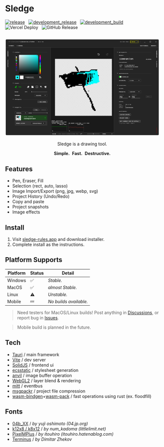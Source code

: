 # Sledge

[![release](https://github.com/sledge-pdm/sledge/actions/workflows/release.yml/badge.svg)](https://github.com/sledge-pdm/sledge/actions/workflows/release.yml)
&nbsp;
[![development_release](https://github.com/sledge-pdm/sledge/actions/workflows/development_release.yml/badge.svg)](https://github.com/sledge-pdm/sledge/actions/workflows/development_release.yml)
&nbsp;
[![development_build](https://github.com/sledge-pdm/sledge/actions/workflows/development_build.yml/badge.svg)](https://github.com/sledge-pdm/sledge/actions/workflows/development_build.yml)
&nbsp;
![Vercel Deploy](https://deploy-badge.vercel.app/vercel/sledge-gold)
&nbsp;
![GitHub Release](https://img.shields.io/github/v/release/sledge-pdm/sledge)

<div align="center">

<br>

<img src="https://github.com/sledge-pdm/sledge-assets/blob/0a516e7a70669d60c370e400b2b2e83e74eb6c07/0827sledge_dark.png?raw=true" alt="the visual of sledge." width=500 />

<br>
<br>
Sledge is a drawing tool.

**Simple.**&nbsp;&nbsp;**Fast.**&nbsp;&nbsp;**Destructive.**

</div>

## Features

* Pen, Eraser, Fill
* Selection (rect, auto, lasso)
* Image Import/Export (png, jpg, webp, svg)
* Project History (Undo/Redo)
* Copy and paste
* Project snapshots
* Image effects

## Install

1. Visit [sledge-rules.app](https://www.sledge-rules.app/) and download installer.
2. Complete install as the instructions.

## Platform Supports

| Platform | Status             | Detail                 |
| -------- | ------------------ | ---------------------- |
| Windows  | :white_check_mark: | _Stable._              |
| MacOS    | :white_check_mark: | _almost Stable._       |
| Linux    | :warning:          | _Unstable._            |
| Mobile   | :zzz:              | _No builds available._ |

> Need testers for MacOS/Linux builds! Post anything in [Discussions](https://github.com/sledge-pdm/sledge/discussions), or report bug in [Issues](https://github.com/sledge-pdm/sledge/issues).

> Mobile build is planned in the future.

## Tech

- [Tauri](https://github.com/tauri-apps/tauri) / main framework
- [Vite](https://github.com/vitejs/vite) / dev server
- [SolidJS](https://github.com/solidjs/solid) / frontend ui
- [ecsstatic](https://www.ecsstatic.dev/) / stylesheet generation
- [anvil](https://github.com/sledge-pdm/anvil) / image buffer operation
- [WebGL2](https://developer.mozilla.org/ja/docs/Web/API/WebGL_API) / layer blend & rendering
- [mitt](https://github.com/developit/mitt) / eventbus
- [msgpackr](https://github.com/kriszyp/msgpackr/issues) / project file compression
- [wasm-bindgen](https://github.com/wasm-bindgen/wasm-bindgen)+[wasm-pack](https://github.com/drager/wasm-pack) / fast operations using rust (ex. floodfill)

## Fonts

- [04b_XX](http://www.04.jp.org) / _by yuji oshimoto (04.jp.org)_
- [k12x8 / k8x12](https://littlelimit.net/k12x8.htm) / _by num_kadoma (littlelimit.net)_
- [PixelMPlus](https://itouhiro.hatenablog.com/entry/20130602/font) / _by itouhiro (itouhiro.hatenablog.com)_
- [Terminus](https://files.ax86.net/terminus-ttf/) / _by Dimitar Zhekov_
